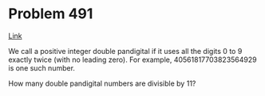 # Problem 491

[Link](https://projecteuler.net/problem=491)

We call a positive integer double pandigital if it uses all the digits $0$ to $9$ exactly twice (with no leading zero). For example, $40561817703823564929$ is one such number.

How many double pandigital numbers are divisible by $11$?